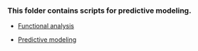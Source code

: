 ### This folder contains scripts for predictive modeling.

* [Functional analysis](https://github.com/STAT540-UBC/team_Methylation-Badassays/blob/master/Scripts/PredictiveModeling/FunctionalAnalysis.md)

* [Predictive modeling](https://github.com/STAT540-UBC/team_Methylation-Badassays/blob/master/Scripts/PredictiveModeling/PredictiveModeling.md)